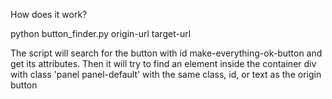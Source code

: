 How does it work?

python button_finder.py origin-url target-url

The script will search for the button with id make-everything-ok-button and get its attributes.
Then it will try to find an element inside the container div with class 'panel panel-default' with the same class, id, or text as the origin button
